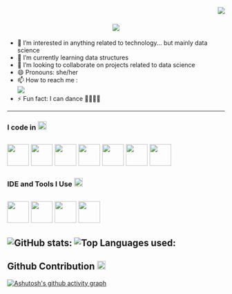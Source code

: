 <img align="right" src="https://visitcount.itsvg.in/api?id=Pavithra-GV&label=Profile%20Views&color=0&icon=3&pretty=true" />
<h1 align="center">
    <img src="https://readme-typing-svg.herokuapp.com/?font=Righteous&size=35&center=true&vCenter=true&width=500&height=70&duration=4000&lines=Hi+There!+👋;+I'm+Pavithra+G+V!;" />
</h1>

- 👀 I’m interested in anything related to technology... but mainly data science
- 🌱 I’m currently learning data structures 
- 💞️ I’m looking to collaborate on projects related to data science
- 😄 Pronouns: she/her
- 📫 How to reach me :
<br /> [<img src="https://img.shields.io/badge/LinkedIn-0077B5?style=for-the-badge&logo=linkedin&logoColor=white" />](https://www.linkedin.com/in/pavithragv/)
- ⚡ Fun fact: I can dance 💃🏽💃🏽
---
### I code in <img src="https://fonts.gstatic.com/s/e/notoemoji/latest/1f3b2/512.gif" alt="🎲" width="20" height="20"> 
<img height="50" width="50" src="https://img.icons8.com/color/48/000000/python.png" /> <img height="50" width="50" src="https://img.icons8.com/color/48/000000/c-programming.png" /> <img height="50" width="50" src="https://img.icons8.com/color/48/000000/c-plus-plus-logo.png" /> <img height="50" width="50" src="https://img.icons8.com/color/48/000000/html-5.png" /> <img height="50" width="50" src="https://img.icons8.com/color/48/000000/tensorflow.png"/> <img height="50" width="50" src="https://img.icons8.com/color/48/000000/mysql-logo.png"/> <img height="50" width="50" src="https://img.icons8.com/?size=100&id=CLvQeiwFpit4&format=png&color=000000"/>
---
### IDE and Tools I Use <img src="https://fonts.gstatic.com/s/e/notoemoji/latest/2699_fe0f/512.gif" alt="⚙" width="20" height="20">
<img height="50" width="50" src="https://img.icons8.com/color/48/000000/visual-studio-code-2019.png"/> <img height="50" width="50" src="https://img.icons8.com/color/48/000000/pycharm.png"/> <img height="50" width="50" src="https://img.icons8.com/?size=100&id=g7UKWvv49CoI&format=png&color=000000"/> <img height="50" width="50" src="https://img.icons8.com/?size=100&id=110560&format=png&color=000000"/> 
---
![GitHub stats:](https://github-readme-stats.vercel.app/api?username=Pavithra-GV&theme=radical&show_icons=true&&hide=issues,contribs)
![Top Languages used:](https://github-readme-stats.vercel.app/api/top-langs/?username=Pavithra-GV&layout=compact) <br/>
---
## Github Contribution <img src="https://img.icons8.com/?size=100&id=58pGdHAS6Va3&format=png&color=000000" alt="✊🏼" width="20" height="20">
[![Ashutosh's github activity graph](https://github-readme-activity-graph.vercel.app/graph?username=Pavithra-GV&bg_color=021117&color=75e6da&line=189ab4&point=cfeaec&area=true&hide_border=true)](https://github.com/ashutosh00710/github-readme-activity-graph)

